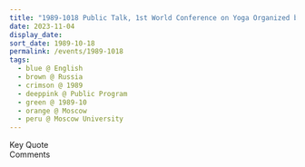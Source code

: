 ```yaml
---
title: "1989-1018 Public Talk, 1st World Conference on Yoga Organized by the Soviet Ministry of Health, Moscow University, Moscow, Russia (other date 1019)"
date: 2023-11-04
display_date: 
sort_date: 1989-10-18
permalink: /events/1989-1018
tags:
  - blue @ English
  - brown @ Russia
  - crimson @ 1989
  - deeppink @ Public Program
  - green @ 1989-10
  - orange @ Moscow
  - peru @ Moscow University
---
```


<wave-list>
  <list-title color="green" width="75">Key Quote</list-title>
  <list-item color="BlanchedAlmond"  width="200"></list-item>
  <list-item color="Lavender"></list-item>
  <list-item color="BlanchedAlmond"></list-item>
</wave-list>

<br>

<wave-list>
  <list-title color="green" width="75">Comments</list-title>
  <list-item color="BlanchedAlmond"  width="200"></list-item>
  <list-item color="Lavender"></list-item>
  <list-item color="BlanchedAlmond"></list-item>
</wave-list>